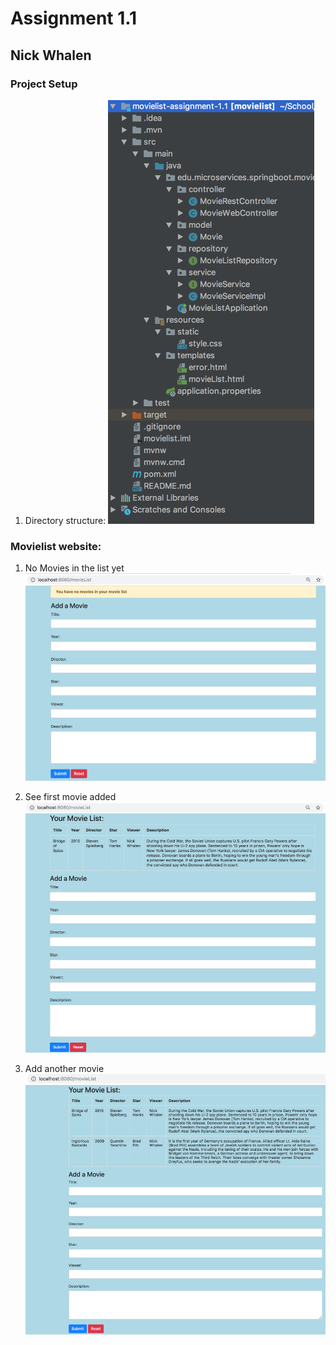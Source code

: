 # Assignment 1.1
## Nick Whalen
### Project Setup

1. Directory structure:
![Alt text](readme_images/1_directory_structure.png?raw=true "Project File Structure")
### Movielist website:

1. No Movies in the list yet
![Alt text](readme_images/2_no_movies.png?raw=true "Empty movie list")

2. See first movie added
![Alt text](readme_images/3_movie_in_list.png?raw=true "Add first movie")

3. Add another movie
![Alt text](readme_images/4_two_movies_in_list.png?raw=true "More movies")

